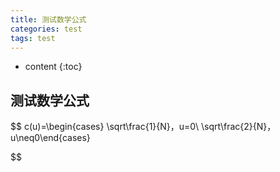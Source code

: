 ```yaml
---
title: 测试数学公式
categories: test
tags: test
---
```


* content
{:toc}
## 测试数学公式

$$
c(u)=\begin{cases} \sqrt\frac{1}{N}，u=0\\ \sqrt\frac{2}{N}， u\neq0\end{cases}  
$$

